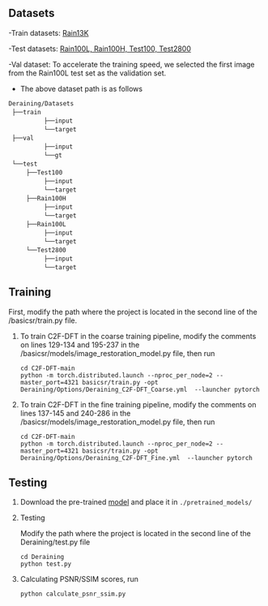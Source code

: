 ## Datasets

-Train datasets: [Rain13K](https://drive.google.com/file/d/14BidJeG4nSNuFNFDf99K-7eErCq4i47t/view?usp=sharing)

-Test datasets: [Rain100L, Rain100H, Test100, Test2800](https://drive.google.com/file/d/1P_-RAvltEoEhfT-9GrWRdpEi6NSswTs8/view?usp=sharing)

-Val dataset: To accelerate the training speed, we selected the first image from the Rain100L test set as the validation set.

- The above dataset path is as follows
  
 `Deraining/Datasets` <br/>
 `├──train`  <br/>
          `├──input`   <br/>
          `└──target`   <br/>
 `├──val`  <br/>
          `├──input`   <br/>
          `└──gt`   <br/>
 `└──test`  <br/>
     `├──Test100`   <br/>
          `├──input`   <br/>
          `└──target`   <br/>
     `├──Rain100H`  <br/>
          `├──input`   <br/>
          `└──target`   <br/>
     `├──Rain100L`  <br/>
          `├──input`   <br/>
          `└──target`   <br/>
     `└──Test2800`<br/>
          `├──input`   <br/>
          `└──target` 
## Training

First, modify the path where the project is located in the second line of the /basicsr/train.py file.

1. To train C2F-DFT in the coarse training pipeline, modify the comments on lines 129-134 and 195-237 in the /basicsr/models/image_restoration_model.py file, then run

    ```
    cd C2F-DFT-main
    python -m torch.distributed.launch --nproc_per_node=2 --master_port=4321 basicsr/train.py -opt Deraining/Options/Deraining_C2F-DFT_Coarse.yml  --launcher pytorch
    ```

2. To train C2F-DFT in the fine training pipeline, modify the comments on lines 137-145 and 240-286 in the /basicsr/models/image_restoration_model.py file, then run

    ```
    cd C2F-DFT-main
    python -m torch.distributed.launch --nproc_per_node=2 --master_port=4321 basicsr/train.py -opt Deraining/Options/Deraining_C2F-DFT_Fine.yml  --launcher pytorch
    ```

## Testing

1. Download the pre-trained [model](https://drive.google.com/drive/folders/18dVkwv9WUBXMaCLtsuzA4TYURDtW_DxG) and place it in `./pretrained_models/`

2. Testing

   Modify the path where the project is located in the second line of the Deraining/test.py file
    ```
    cd Deraining
    python test.py
    ```

4. Calculating PSNR/SSIM scores, run

    ```
    python calculate_psnr_ssim.py
    ```
